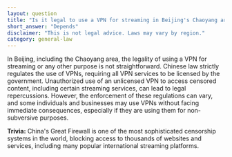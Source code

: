 ```yaml
---
layout: question
title: "Is it legal to use a VPN for streaming in Beijing's Chaoyang area?"
short_answer: "Depends"
disclaimer: "This is not legal advice. Laws may vary by region."
category: general-law
---
```

In Beijing, including the Chaoyang area, the legality of using a VPN for streaming or any other purpose is not straightforward. Chinese law strictly regulates the use of VPNs, requiring all VPN services to be licensed by the government. Unauthorized use of an unlicensed VPN to access censored content, including certain streaming services, can lead to legal repercussions. However, the enforcement of these regulations can vary, and some individuals and businesses may use VPNs without facing immediate consequences, especially if they are using them for non-subversive purposes.

**Trivia:** China's Great Firewall is one of the most sophisticated censorship systems in the world, blocking access to thousands of websites and services, including many popular international streaming platforms.
